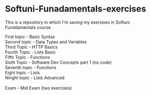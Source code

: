 # Softuni-Funadamentals-exercises
This is a repository in which I'm saving my exersises in Softuni Funddamentals course .

First topic - Basic Syntax <br/>
Second topic - Data Types and Variables <br/>
Third Topic - HTTP Basics <br/>
Fourth Topic - Lists Basic <br/>
Fifth Topic - Functions <br/>
Sixth Topic - Software Dev Concepts part 1 (no code) <br/>
Seventh topic - Functions <br/>
Eight topic - Lists <br/>
Ninght topic - Lists Advanced <br/><br/>
Exam - Mid Exam (two exercises) <br/>

